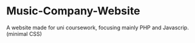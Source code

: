 # Music-Company-Website
A website made for uni coursework, focusing mainly PHP and Javascrip. (minimal CSS)
